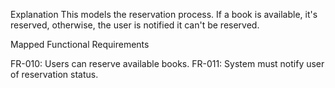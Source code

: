 Explanation
This models the reservation process.
If a book is available, it's reserved, otherwise, the user is notified it can't be reserved.

Mapped Functional Requirements

FR-010: Users can reserve available books.
FR-011: System must notify user of reservation status.